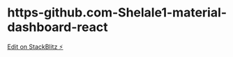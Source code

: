 # https-github.com-Shelale1-material-dashboard-react

[Edit on StackBlitz ⚡️](https://stackblitz.com/edit/react-ts-wpdqqu)